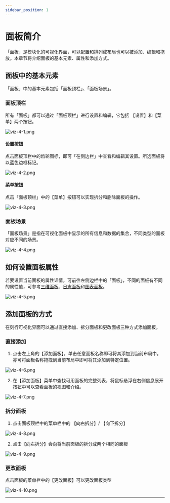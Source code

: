 ```yaml
---
sidebar_position: 1
---
```


# 面板简介

「面板」是模块化的可视化界面，可以配置和排列成布局也可以被添加、编辑和拖放。本章节将介绍面板的基本元素、属性和添加方式。

## 面板中的基本元素

「面板」中的基本元素包括「面板顶栏」、「面板场景」。

### 面板顶栏

所有「面板」都可以通过「面板顶栏」进行设置和编辑，它包括 【设置】和【菜单】两个按钮。

![viz-4-1.png](../img/viz-4-1.png)

#### 设置按钮

点击面板顶栏中的齿轮图标，即可「在侧边栏」中查看和编辑其设置。所选面板将以蓝色边框标记。

![viz-4-2.png](../img/viz-4-2.png)

#### 菜单按钮

点击「面板顶栏」中的【菜单】按钮可以实现拆分和删除面板的操作。

![viz-4-3.png](../img/viz-4-3.png)

### 面板场景

「面板场景」是指在可视化面板中显示的所有信息和数据的集合，不同类型的面板对应不同的场景。

![viz-4-4.png](../img/viz-4-4.png)

## 如何设置面板属性

若要设置当前面板的属性详情，可前往左侧边栏中的「面板」，不同的面板有不同的属性值，可参考[三维面板](./2-3d-panel.md)、[日志面板](./3-log-panel.md)和[图表面板](./4-plot-panel.md)。

![viz-4-5.png](../img/viz-4-5.png)

## 添加面板的方式

在刻行可视化界面可以通过直接添加、拆分面板和更改面板三种方式添加面板。

### 直接添加

1. 点击左上角的【添加面板】，单击任意面板名称即可将其添加到当前布局中。亦可将面板名称拖拽到当前布局中即可将其添加到特定位置。

![viz-4-6.png](../img/viz-4-6.png)

2. 在【添加面板】菜单中查找可用面板的完整列表，将鼠标悬浮在右侧信息展开按钮中可以查看面板的视图和介绍。

![viz-4-7.png](../img/viz-4-7.png)

### 拆分面板

1. 点击面板顶栏中的菜单栏中的 【向右拆分】/ 【向下拆分】

![viz-4-8.png](../img/viz-4-8.png)

2. 点击【向右拆分】会向将当前面板的拆分成两个相同的面板

![viz-4-9.png](../img/viz-4-9.png)

### 更改面板

点击面板的菜单栏中的【更改面板】可以更改面板类型

![viz-4-10.png](../img/viz-4-10.png)

---
